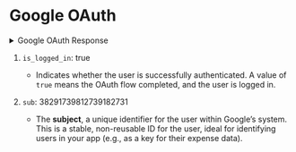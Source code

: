 # Google OAuth
<details>
    <summary>Google OAuth Response</summary>

```json
{
    "is_logged_in":true,
    "iss":"https://accounts.google.com",
    "azp":"3452142141242-1231j3h1kjh13h18u2h3121ujh2381hj.apps.googleusercontent.com",
    "aud":"3452142141242-1231j3h1kjh13h18u2h3121ujh2381hj.apps.googleusercontent.com",
    "sub":"1283791827391827398173918",
    "email":"test@gmail.com",
    "email_verified":true,
    "at_hash":"d979a8sd79a8s7da9adasda2312SNEA",
    "nonce":"ajlT5A879798a789798uoRznZeFy",
    "name":"Alex __",
    "picture":"https://lh3.googleusercontent.com/a/,ACgasdasdas6P_8p0uimK0PjasdasdajD-afPPA512414124m=s96-c",
    "given_name":"Alex",
    "family_name":"__",
    "iat":1754406862,
    "exp":1754410462,
}
```
</details>

1. `is_logged_in`: true
    * Indicates whether the user is successfully authenticated. A value of `true` means the OAuth flow completed, and the user is logged in.

2. `sub`: 38291739812739182731
    * The **subject**, a unique identifier for the user within Google’s system. This is a stable, non-reusable ID for the user, ideal for identifying users in your app (e.g., as a key for their expense data).